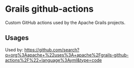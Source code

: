 <!--
SPDX-License-Identifier: Apache-2.0

Licensed under the Apache License, Version 2.0 (the "License");
you may not use this file except in compliance with the License.
You may obtain a copy of the License at

    https://www.apache.org/licenses/LICENSE-2.0

Unless required by applicable law or agreed to in writing, software
distributed under the License is distributed on an "AS IS" BASIS,
WITHOUT WARRANTIES OR CONDITIONS OF ANY KIND, either express or implied.
See the License for the specific language governing permissions and
limitations under the License.
-->

# Grails github-actions

Custom GitHub actions used by the Apache Grails projects.

## Usages
Used by: https://github.com/search?q=org%3Aapache+%22uses%3A+apache%2Fgrails-github-actions%2F%22+language%3Ayml&type=code
